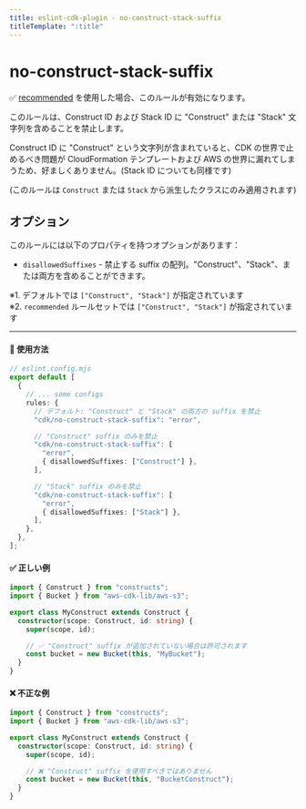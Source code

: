 ```yaml
---
title: eslint-cdk-plugin - no-construct-stack-suffix
titleTemplate: ":title"
---
```


# no-construct-stack-suffix

<div class="info-item">
  ✅ <a href="/ja/rules/#recommended-rules">recommended</a>
  を使用した場合、このルールが有効になります。
</div>

このルールは、Construct ID および Stack ID に "Construct" または "Stack" 文字列を含めることを禁止します。

Construct ID に "Construct" という文字列が含まれていると、CDK の世界で止めるべき問題が CloudFormation テンプレートおよび AWS の世界に漏れてしまうため、好ましくありません。(Stack ID についても同様です)

(このルールは `Construct` または `Stack` から派生したクラスにのみ適用されます)

## オプション

このルールには以下のプロパティを持つオプションがあります：

- `disallowedSuffixes` - 禁止する suffix の配列。"Construct"、"Stack"、または両方を含めることができます。

※1. デフォルトでは `["Construct", "Stack"]` が指定されています  
※2. `recommended` ルールセットでは `["Construct", "Stack"]` が指定されています

---

#### 🔧 使用方法

```ts
// eslint.config.mjs
export default [
  {
    // ... some configs
    rules: {
      // デフォルト: "Construct" と "Stack" の両方の suffix を禁止
      "cdk/no-construct-stack-suffix": "error",

      // "Construct" suffix のみを禁止
      "cdk/no-construct-stack-suffix": [
        "error",
        { disallowedSuffixes: ["Construct"] },
      ],

      // "Stack" suffix のみを禁止
      "cdk/no-construct-stack-suffix": [
        "error",
        { disallowedSuffixes: ["Stack"] },
      ],
    },
  },
];
```

#### ✅ 正しい例

```ts
import { Construct } from "constructs";
import { Bucket } from "aws-cdk-lib/aws-s3";

export class MyConstruct extends Construct {
  constructor(scope: Construct, id: string) {
    super(scope, id);

    // ✅ "Construct" suffix が追加されていない場合は許可されます
    const bucket = new Bucket(this, "MyBucket");
  }
}
```

#### ❌ 不正な例

```ts
import { Construct } from "constructs";
import { Bucket } from "aws-cdk-lib/aws-s3";

export class MyConstruct extends Construct {
  constructor(scope: Construct, id: string) {
    super(scope, id);

    // ❌ "Construct" suffix を使用すべきではありません
    const bucket = new Bucket(this, "BucketConstruct");
  }
}
```
